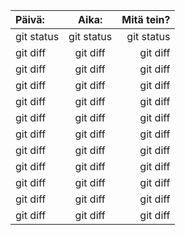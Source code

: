 
| Päivä: | Aika: | Mitä tein? |
| :---         |     :---:      |          ---: |
| git status   | git status     | git status    |
| git diff     | git diff       | git diff      |
| git diff     | git diff       | git diff      |
| git diff     | git diff       | git diff      |
| git diff     | git diff       | git diff      |
| git diff     | git diff       | git diff      |
| git diff     | git diff       | git diff      |
| git diff     | git diff       | git diff      |
| git diff     | git diff       | git diff      |
| git diff     | git diff       | git diff      |
| git diff     | git diff       | git diff      |
| git diff     | git diff       | git diff      |
